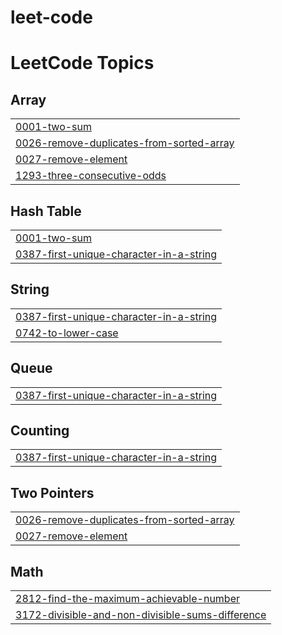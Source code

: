 # leet-code
<!---LeetCode Topics Start-->
# LeetCode Topics
## Array
|  |
| ------- |
| [0001-two-sum](https://github.com/Adinathmk/leet-code/tree/master/0001-two-sum) |
| [0026-remove-duplicates-from-sorted-array](https://github.com/Adinathmk/leet-code/tree/master/0026-remove-duplicates-from-sorted-array) |
| [0027-remove-element](https://github.com/Adinathmk/leet-code/tree/master/0027-remove-element) |
| [1293-three-consecutive-odds](https://github.com/Adinathmk/leet-code/tree/master/1293-three-consecutive-odds) |
## Hash Table
|  |
| ------- |
| [0001-two-sum](https://github.com/Adinathmk/leet-code/tree/master/0001-two-sum) |
| [0387-first-unique-character-in-a-string](https://github.com/Adinathmk/leet-code/tree/master/0387-first-unique-character-in-a-string) |
## String
|  |
| ------- |
| [0387-first-unique-character-in-a-string](https://github.com/Adinathmk/leet-code/tree/master/0387-first-unique-character-in-a-string) |
| [0742-to-lower-case](https://github.com/Adinathmk/leet-code/tree/master/0742-to-lower-case) |
## Queue
|  |
| ------- |
| [0387-first-unique-character-in-a-string](https://github.com/Adinathmk/leet-code/tree/master/0387-first-unique-character-in-a-string) |
## Counting
|  |
| ------- |
| [0387-first-unique-character-in-a-string](https://github.com/Adinathmk/leet-code/tree/master/0387-first-unique-character-in-a-string) |
## Two Pointers
|  |
| ------- |
| [0026-remove-duplicates-from-sorted-array](https://github.com/Adinathmk/leet-code/tree/master/0026-remove-duplicates-from-sorted-array) |
| [0027-remove-element](https://github.com/Adinathmk/leet-code/tree/master/0027-remove-element) |
## Math
|  |
| ------- |
| [2812-find-the-maximum-achievable-number](https://github.com/Adinathmk/leet-code/tree/master/2812-find-the-maximum-achievable-number) |
| [3172-divisible-and-non-divisible-sums-difference](https://github.com/Adinathmk/leet-code/tree/master/3172-divisible-and-non-divisible-sums-difference) |
<!---LeetCode Topics End-->